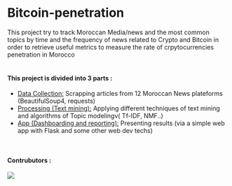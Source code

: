 # Bitcoin-penetration

This project try to track Moroccan Media/news and the most common topics by time and the frequency of news related to Crypto and Bitcoin in order to retrieve useful metrics to measure the rate of crpytocurrencies penetration in Morocco
<br>
<br>
#### This project is divided into 3 parts :

<ul>
  <li>
   <a href="https://github.com/Hamid-abdellaoui/Bitcoin-penetration/tree/master/Data%20collection"> Data Collection:</a> Scrapping articles from 12 Moroccan News plateforms (BeautifulSoup4, requests)
  </li>
  <li>
    <a href="https://github.com/Hamid-abdellaoui/Bitcoin-penetration/tree/master/Processing"> Processing (Text mining):</a> Applying different techniques of text mining and algorithms of Topic modelingv( Tf-IDF, NMF..)
  </li>
  <li>
    <a href="https://github.com/Hamid-abdellaoui/Bitcoin-penetration/tree/master/App"> App (Dashboarding and reporting):</a> Presenting results (via a simple web app with Flask and some other web dev techs)
  </li>
</ul>
  
<br>

#### Contrubutors :
<a href="https://github.com/Hamid-abdellaoui/Bitcoin-penetration/graphs/contributors">
  <img src="https://opencollective.com/Bitcoin-penetration/contributors.svg?width=890&button=false">
</a>
